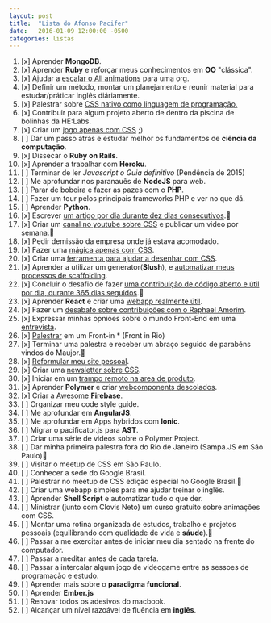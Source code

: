 ```yaml
---
layout: post
title:  "Lista do Afonso Pacifer"
date:   2016-01-09 12:00:00 -0500
categories: listas
---
```


1. [x] Aprender **MongoDB**.
1. [x] Aprender **Ruby** e reforçar meus conhecimentos em **OO** "clássica".
1. [x] Ajudar a [escalar o All animations](https://github.com/all-animation/all-animation/issues/19) para uma org.
1. [x] Definir um método, montar um planejamento e reunir material para estudar/práticar inglês diáriamente.
1. [x] Palestrar sobre [CSS nativo como linguagem de programação.](https://speakerdeck.com/afonsopacifer/css-as-a-programing-language)
1. [x] Contribuir para algum projeto aberto de dentro da piscina de bolinhas da HE:Labs.
1. [x] Criar um [jogo apenas com CSS](https://github.com/afonsopacifer/egg-emergency) ;)
1. [ ] Dar um passo atrás e estudar melhor os fundamentos de **ciência da computação**.
1. [x] Dissecar o **Ruby on Rails**.
1. [x] Aprender a trabalhar com **Heroku**.
1. [ ] Terminar de ler *Javascript o Guia definitivo* (Pendência de 2015)
1. [ ] Me aprofundar nos paranauês de **NodeJS** para web.
1. [ ] Parar de bobeira e fazer as pazes com o **PHP**.
1. [ ] Fazer um tour pelos principais frameworks PHP e ver no que dá.
1. [ ] Aprender **Python**.
1. [x] Escrever [um artigo por dia durante dez dias consecutivos](http://codepen.io/afonsopacifer/posts/popular/?grid_type=list).:sparkling_heart:
1. [x] Criar um [canal no youtube sobre CSS](https://www.youtube.com/channel/UC9d_htYmYYFUXB2vBKx4NgA) e publicar um video por semana.:sparkling_heart:
1. [x] Pedir demissão da empresa onde já estava acomodado.
1. [x] Fazer uma [mágica apenas com CSS](http://afonsopacifer.github.io/css-magic/).
1. [x] Criar uma [ferramenta para ajudar a desenhar com CSS](https://github.com/afonsopacifer/da-vinci-css).
1. [x] Aprender a utilizar um generator(**Slush**), e [automatizar meus processos de scaffolding](https://github.com/search?q=user%3Aafonsopacifer+slush).
1. [x] Concluir o desafio de fazer [uma contribuição de código aberto e útil por dia, durante 365 dias seguidos](https://github.com/afonsopacifer/commit-wars).:sparkling_heart:
1. [x] Aprender **React** e criar uma [webapp realmente útil](http://afonsopacifer.github.io/react-pomodoro/).
1. [x] Fazer um [desabafo sobre contribuições com o Raphael Amorim](https://www.youtube.com/watch?v=n9967Iw6Ql0).
1. [x] Expressar minhas opniões sobre o mundo Front-End em uma [entrevista](https://www.youtube.com/watch?v=ck7pYoDDD5s).
1. [x] [Palestrar](https://speakerdeck.com/afonsopacifer/o-que-ha-de-novo-no-html5-dot-1) em um Front-in * (Front in Rio)
1. [x] Terminar uma palestra e receber um abraço seguido de parabéns vindos do Maujor.:sparkling_heart:
1. [x] [Reformular meu site pessoal](http://afonsopacifer.com/).
1. [x] Criar uma [newsletter sobre CSS](http://us13.campaign-archive1.com/?u=1a0f9fcb157dd48548cf5b618&id=1845db2d7d&e=[UNIQID]).
1. [x] Iniciar em um [trampo remoto na area de produto](https://github.com/nutriotos).
1. [x] Aprender ****Polymer**** e criar [webcomponents descolados](https://customelements.io/afonsopacifer).
1. [x] Criar a [Awesome **Firebase**](https://github.com/afonsopacifer/awesome-firebase).
1. [ ] Organizar meu code style guide.
1. [ ] Me aprofundar em **AngularJS**.
1. [ ] Me aprofundar em Apps hybridos com **Ionic**.
1. [ ] Migrar o pacificator.js para **AST**.
1. [ ] Criar uma série de videos sobre o Polymer Project.
1. [ ] Dar minha primeira palestra fora do Rio de Janeiro (Sampa.JS em São Paulo):sparkling_heart:
1. [ ] Visitar o meetup de CSS em São Paulo.
1. [ ] Conhecer a sede do Google Brasil.
1. [ ] Palestrar no meetup de CSS edição especial no Google Brasil.:sparkling_heart:
1. [ ] Criar uma webapp simples para me ajudar treinar o inglês.
1. [ ] Aprender **Shell Script** e automatizar tudo o que der.
1. [ ] Ministrar (junto com Clovis Neto) um curso gratuito sobre animações com CSS.
1. [ ] Montar uma rotina organizada de estudos, trabalho e projetos pessoais (equilibrando com qualidade de vida e **sáude**).:sparkling_heart:
1. [ ] Passar a me exercitar antes de iniciar meu dia sentado na frente do computador.
1. [ ] Passar a meditar antes de cada tarefa.
1. [ ] Passar a intercalar algum jogo de videogame entre as sessoes de programação e estudo.
1. [ ] Aprender mais sobre o **paradigma funcional**.
1. [ ] Aprender **Ember.js**
1. [ ] Renovar todos os adesivos do macbook.
1. [ ] Alcançar um nível razoável de fluência em **inglês**.

